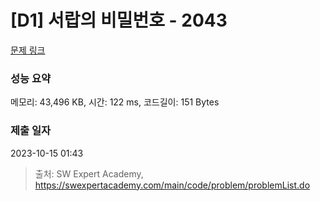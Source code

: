 # [D1] 서랍의 비밀번호 - 2043 

[문제 링크](https://swexpertacademy.com/main/code/problem/problemDetail.do?contestProbId=AV5QJ_8KAx8DFAUq) 

### 성능 요약

메모리: 43,496 KB, 시간: 122 ms, 코드길이: 151 Bytes

### 제출 일자

2023-10-15 01:43



> 출처: SW Expert Academy, https://swexpertacademy.com/main/code/problem/problemList.do